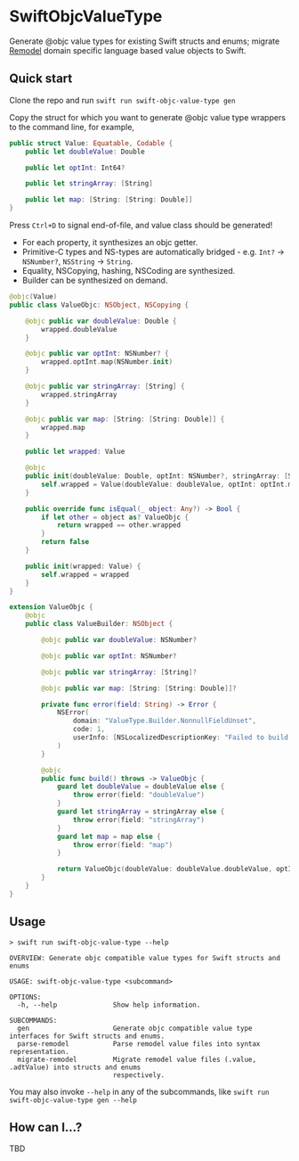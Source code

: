 # SwiftObjcValueType

Generate @objc value types for existing Swift structs and enums; migrate [Remodel](https://github.com/facebookarchive/remodel) domain specific language based value objects to Swift.

## Quick start

Clone the repo and run `swift run swift-objc-value-type gen`

Copy the struct for which you want to generate @objc value type wrappers to the command line, for example,

```swift
public struct Value: Equatable, Codable {
    public let doubleValue: Double

    public let optInt: Int64?

    public let stringArray: [String]

    public let map: [String: [String: Double]]
}

```

Press `Ctrl+D` to signal end-of-file, and value class should be generated!
- For each property, it synthesizes an objc getter.
- Primitive-C types and NS-types are automatically bridged - e.g. `Int?` -> `NSNumber?`, `NSString` -> `String`.
- Equality, NSCopying, hashing, NSCoding are synthesized.
- Builder can be synthesized on demand.

```swift
@objc(Value)
public class ValueObjc: NSObject, NSCopying {

    @objc public var doubleValue: Double {
        wrapped.doubleValue
    }

    @objc public var optInt: NSNumber? {
        wrapped.optInt.map(NSNumber.init)
    }

    @objc public var stringArray: [String] {
        wrapped.stringArray
    }

    @objc public var map: [String: [String: Double]] {
        wrapped.map
    }

    public let wrapped: Value

    @objc
    public init(doubleValue: Double, optInt: NSNumber?, stringArray: [String], map: [String: [String: Double]]) {
        self.wrapped = Value(doubleValue: doubleValue, optInt: optInt.map(\.int64Value), stringArray: stringArray, map: map)
    }

    public override func isEqual(_ object: Any?) -> Bool {
        if let other = object as? ValueObjc {
            return wrapped == other.wrapped
        }
        return false
    }

    public init(wrapped: Value) {
        self.wrapped = wrapped
    }
}

extension ValueObjc {
    @objc
    public class ValueBuilder: NSObject {

        @objc public var doubleValue: NSNumber?

        @objc public var optInt: NSNumber?

        @objc public var stringArray: [String]?

        @objc public var map: [String: [String: Double]]?

        private func error(field: String) -> Error {
            NSError(
                domain: "ValueType.Builder.NonnullFieldUnset",
                code: 1,
                userInfo: [NSLocalizedDescriptionKey: "Failed to build because nonnull field '\(field)' is unset"]
            )
        }

        @objc
        public func build() throws -> ValueObjc {
            guard let doubleValue = doubleValue else {
                throw error(field: "doubleValue")
            }
            guard let stringArray = stringArray else {
                throw error(field: "stringArray")
            }
            guard let map = map else {
                throw error(field: "map")
            }

            return ValueObjc(doubleValue: doubleValue.doubleValue, optInt: optInt, stringArray: stringArray, map: map)
        }
    }
}
```

## Usage 
```
> swift run swift-objc-value-type --help

OVERVIEW: Generate objc compatible value types for Swift structs and enums

USAGE: swift-objc-value-type <subcommand>

OPTIONS:
  -h, --help              Show help information.

SUBCOMMANDS:
  gen                     Generate objc compatible value type interfaces for Swift structs and enums.
  parse-remodel           Parse remodel value files into syntax representation.
  migrate-remodel         Migrate remodel value files (.value, .adtValue) into structs and enums
                          respectively.

```
You may also invoke `--help` in any of the subcommands, like `swift run swift-objc-value-type gen --help`

## How can I...?

TBD
